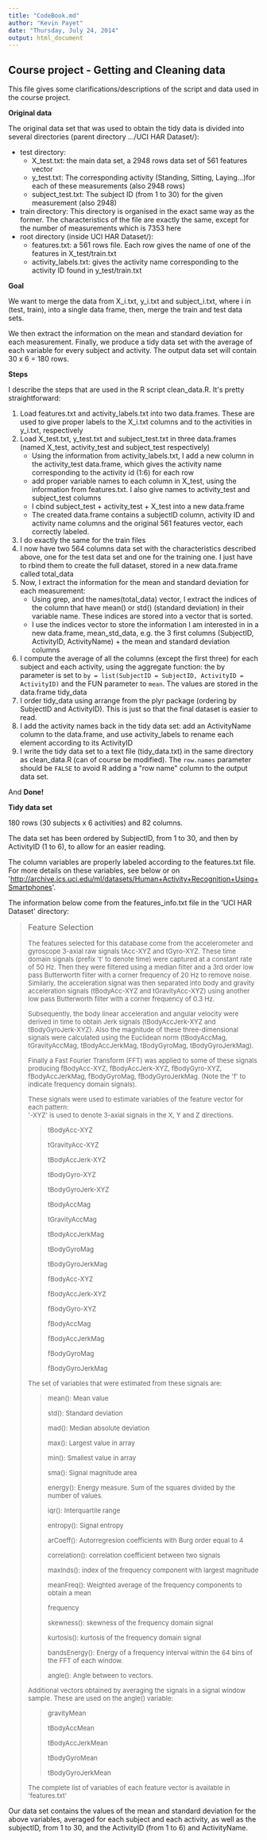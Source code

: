 ```yaml
---
title: "CodeBook.md"
author: "Kevin Payet"
date: "Thursday, July 24, 2014"
output: html_document
---
```


Course project - Getting and Cleaning data
----------------------------------------------------------------------------------

This file gives some clarifications/descriptions of the script and data used in the course project.

**Original data**

The original data set that was used to obtain the tidy data is divided into several directories (parent directory .../UCI HAR Dataset/):

- test directory: 
    - X_test.txt: the main data set, a 2948 rows data set of 561 features vector
    - y_test.txt: The corresponding activity (Standing, Sitting, Laying...)for each of these measurements (also 2948 rows)
    - subject_test.txt: The subject ID (from 1 to 30) for the given measurement (also 2948)
- train directory: This directory is organised in the exact same way as the former. The characteristics of the file are exactly the same, except for the number of measurements which is 7353 here
- root directory (inside UCI HAR Dataset/):
    - features.txt: a 561 rows file. Each row gives the name of one of the features in X_test/train.txt
    - activity_labels.txt: gives the activity name corresponding to the activity ID found in y_test/train.txt
    
**Goal**

We want to merge the data from X_i.txt, y_i.txt and subject_i.txt, where i in (test, train), into a single data frame, then, merge the train and test data sets.

We then extract the information on the mean and standard deviation for each measurement. Finally, we produce a tidy data set with the average of each variable  for every subject and activity. The output data set will contain 30 x 6 = 180 rows.

**Steps**

I describe the steps that are used in the R script clean_data.R. It's pretty straightforward:

1. Load features.txt and activity_labels.txt into two data.frames. These are used to give proper labels to the X_i.txt columns and to the activities in y_i.txt, respectively
2. Load X_test.txt, y_test.txt and subject_test.txt in three data.frames (named X_test, activity_test and subject_test respectively)
    - Using the information from activity_labels.txt, I add a new column in the activity_test data.frame, which gives the activity name corresponding to the activity id (1:6) for each row
    - add proper variable names to each column in X_test, using the information from features.txt. I also give names to activity_test and subject_test columns
    - I cbind subject_test + activity_test + X_test into a new data.frame
    - The created data.frame contains a subjectID column, activity ID and activity name columns and the original 561 features vector, each correctly labeled.
3. I do exactly the same for the train files
4. I now have two 564 columns data set with the characteristics described above, one for the test data set and one for the training one.
I just have to rbind them to create the full dataset, stored in a new data.frame called total_data
5. Now, I extract the information for the mean and standard deviation for each measurement:
    - Using grep, and the names(total_data) vector, I extract the indices of the column that have mean() or std() (standard deviation) in their variable name. These indices are stored into a vector that is sorted.
    - I use the indices vector to store the information I am interested in in a new data.frame, mean_std_data, e.g. the 3 first columns (SubjectID, ActivityID, ActivityName) + the mean and standard deviation columns
6. I compute the average of all the columns (except the first three) for each subject and each activity, using the aggregate function: the by parameter is set to `by = list(SubjectID = SubjectID, ActivityID = ActivityID)` and the FUN parameter to `mean`. The values are stored in the data.frame tidy_data
7. I order tidy_data using arrange from the plyr package (ordering by SubjectID and ActivityID). This is just so that the final dataset is easier to read.
8. I add the activity names back in the tidy data set: add an ActivityName column to the data.frame, and use activity_labels to rename each element according to its ActivityID
9. I write the tidy data set to a text file (tidy_data.txt) in the same directory as clean_data.R (can of course be modified). The `row.names` parameter should be `FALSE` to avoid R adding a "row name" column to the output data set.


And **Done!**

**Tidy data set**

180 rows (30 subjects x 6 activities) and 82 columns.

The data set has been ordered by SubjectID, from 1 to 30, and then by ActivityID (1 to 6), to allow for an easier reading.

The column variables are properly labeled according to the features.txt file. For more details on these variables, see below or on 'http://archive.ics.uci.edu/ml/datasets/Human+Activity+Recognition+Using+Smartphones'.

The information below come from the features_info.txt file in the 'UCI HAR Dataset' directory:

<blockquote cite="http://archive.ics.uci.edu/ml/datasets/Human+Activity+Recognition+Using+Smartphones">
<font size="3">
Feature Selection </font>

<font size="2">The features selected for this database come from the accelerometer and gyroscope 3-axial raw signals tAcc-XYZ and tGyro-XYZ. These time domain signals (prefix 't' to denote time) were captured at a constant rate of 50 Hz. Then they were filtered using a median filter and a 3rd order low pass Butterworth filter with a corner frequency of 20 Hz to remove noise. Similarly, the acceleration signal was then separated into body and gravity acceleration signals (tBodyAcc-XYZ and tGravityAcc-XYZ) using another low pass Butterworth filter with a corner frequency of 0.3 Hz. </font>

<font size="2">Subsequently, the body linear acceleration and angular velocity were derived in time to obtain Jerk signals (tBodyAccJerk-XYZ and tBodyGyroJerk-XYZ). Also the magnitude of these three-dimensional signals were calculated using the Euclidean norm (tBodyAccMag, tGravityAccMag, tBodyAccJerkMag, tBodyGyroMag, tBodyGyroJerkMag). </font>

<font size="2">Finally a Fast Fourier Transform (FFT) was applied to some of these signals producing fBodyAcc-XYZ, fBodyAccJerk-XYZ, fBodyGyro-XYZ, fBodyAccJerkMag, fBodyGyroMag, fBodyGyroJerkMag. (Note the 'f' to indicate frequency domain signals). </font>

<font size="2">These signals were used to estimate variables of the feature vector for each pattern:  
'-XYZ' is used to denote 3-axial signals in the X, Y and Z directions.</font>

<blockquote>
<font size="2">tBodyAcc-XYZ</font>

<font size="2">tGravityAcc-XYZ</font>

<font size="2">tBodyAccJerk-XYZ</font>

<font size="2">tBodyGyro-XYZ</font>

<font size="2">tBodyGyroJerk-XYZ</font>

<font size="2">tBodyAccMag</font>

<font size="2">tGravityAccMag</font>

<font size="2">tBodyAccJerkMag</font>

<font size="2">tBodyGyroMag</font>

<font size="2">tBodyGyroJerkMag</font>

<font size="2">fBodyAcc-XYZ</font>

<font size="2">fBodyAccJerk-XYZ</font>

<font size="2">fBodyGyro-XYZ</font>

<font size="2">fBodyAccMag</font>

<font size="2">fBodyAccJerkMag</font>

<font size="2">fBodyGyroMag</font>

<font size="2">fBodyGyroJerkMag</font>
</blockquote>

<font size="2">The set of variables that were estimated from these signals are: </font>

<blockquote>
<font size="2">mean(): Mean value</font>

<font size="2">std(): Standard deviation</font>

<font size="2">mad(): Median absolute deviation </font>

<font size="2">max(): Largest value in array</font>

<font size="2">min(): Smallest value in array</font>

<font size="2">sma(): Signal magnitude area</font>

<font size="2">energy(): Energy measure. Sum of the squares divided by the number of values. </font>

<font size="2">iqr(): Interquartile range </font>

<font size="2">entropy(): Signal entropy</font>

<font size="2">arCoeff(): Autorregresion coefficients with Burg order equal to 4</font>

<font size="2">correlation(): correlation coefficient between two signals</font>

<font size="2">maxInds(): index of the frequency component with largest magnitude</font>

<font size="2">meanFreq(): Weighted average of the frequency components to obtain a mean </font>

<font size="2">frequency</font>

<font size="2">skewness(): skewness of the frequency domain signal </font>

<font size="2">kurtosis(): kurtosis of the frequency domain signal </font>

<font size="2">bandsEnergy(): Energy of a frequency interval within the 64 bins of the FFT of each window.</font>

<font size="2">angle(): Angle between to vectors.</font>
</blockquote>

<font size="2">Additional vectors obtained by averaging the signals in a signal window sample. These are used on the angle() variable:</font>

<blockquote>
<font size="2">gravityMean</font>

<font size="2">tBodyAccMean</font>

<font size="2">tBodyAccJerkMean</font>

<font size="2">tBodyGyroMean</font>

<font size="2">tBodyGyroJerkMean</font>
</blockquote>

<font size="2">The complete list of variables of each feature vector is available in 'features.txt'
</font>
</blockquote>

Our data set contains the values of the mean and standard deviation for the above variables, averaged for each subject and each activity, as well as the subjectID, from 1 to 30, and the ActivityID (from 1 to 6) and ActivityName.
